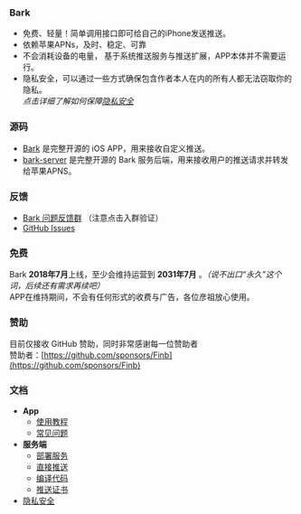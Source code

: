 
### Bark <!-- {docsify-ignore-all} -->
- 免费、轻量！简单调用接口即可给自己的iPhone发送推送。
- 依赖苹果APNs，及时、稳定、可靠
- 不会消耗设备的电量， 基于系统推送服务与推送扩展，APP本体并不需要运行。
- 隐私安全，可以通过一些方式确保包含作者本人在内的所有人都无法窃取你的隐私。<br>*点击详细了解如何保障[隐私安全](/privacy)*

### 源码
- [Bark](https://github.com/Finb/Bark) 是完整开源的 iOS APP，用来接收自定义推送。
- [bark-server](https://github.com/Finb/bark-server) 是完整开源的 Bark 服务后端，用来接收用户的推送请求并转发给苹果APNS。

### 反馈
- [Bark 问题反馈群](https://t.me/joinchat/OsCbLzovUAE0YjY1) （注意点击入群验证）
- [GitHub Issues](https://github.com/Finb/Bark/issues)

### 免费
Bark **2018年7月**上线，至少会维持运营到 **2031年7月** 。*（说不出口“永久”这个词，后续还有需求再续吧）*<br> 
APP在维持期间，不会有任何形式的收费与广告，各位彦祖放心使用。

### 赞助
目前仅接收 GitHub 赞助，同时非常感谢每一位赞助者<br>
赞助者：[https://github.com/sponsors/Finb](https://github.com/sponsors/Finb)

### 文档
- **App**
  - [使用教程](/tutorial)
  - [常见问题](/faq)
- **服务端**
  - [部署服务](/deploy)
  - [直接推送](/apns)
  - [编译代码](/build)
  - [推送证书](/cert)
- [隐私安全](/privacy)